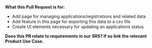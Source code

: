 **What this Pull Request is for:**

* Add page for managing applications/registrations and related data
* Add feature in this page for exporting this data to a csv file
* Create UI elements necessary for updating an applications status

**Does this PR relate to requirements in our SRS? If so link the relevant Product Use Case.**
<!-- 
  ANY change that relates back to a requirement listed in our SRS must be linked as follows (replacing with relevant number):
  * Made change xyz relating to [F-13](https://github.com/coffeexcode/capstone/wiki/Requirements-Document#F-13)
  
  If the change is related to documentation or obscure styling of the web-app then answer No.
 -->